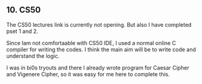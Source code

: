 ## 10. CS50
The CS50 lectures link is currently not opening. But also I have completed pset 1 and 2.

Since Iam not comfortaable with CS50 IDE, I used a normal online C compiler for writing the codes.
I think the main aim will be to write code and understand the logic.

I was in bi0s tryouts and there I already wrote program for Caesar Cipher and Vigenere Cipher, so it was easy for me here to complete this.

